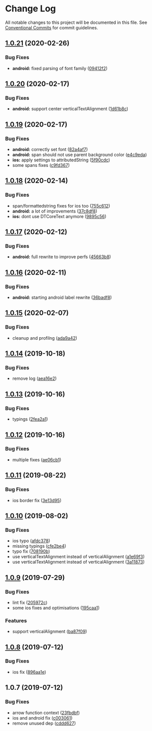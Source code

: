 # Change Log

All notable changes to this project will be documented in this file.
See [Conventional Commits](https://conventionalcommits.org) for commit guidelines.

## [1.0.21](https://github.com/Akylas/nativescript-label/compare/v1.0.20...v1.0.21) (2020-02-26)


### Bug Fixes

* **android:** fixed parsing of font family ([09412f2](https://github.com/Akylas/nativescript-label/commit/09412f2c5090798b61a12550beea6dd47571ee54))





## [1.0.20](https://github.com/Akylas/nativescript-label/compare/v1.0.19...v1.0.20) (2020-02-17)


### Bug Fixes

* **android:** support center verticalTextAlignment ([1d61b8c](https://github.com/Akylas/nativescript-label/commit/1d61b8c3d3221a60a84f63b05405d9e82aefe664))





## [1.0.19](https://github.com/Akylas/nativescript-label/compare/v1.0.18...v1.0.19) (2020-02-17)


### Bug Fixes

* **android:** correctly set font ([82a4af7](https://github.com/Akylas/nativescript-label/commit/82a4af77013f7f88ffaf034062a6f51a71cf39ad))
* **android:** span should not use parent background color ([e4c9eda](https://github.com/Akylas/nativescript-label/commit/e4c9edaf7027e530a1f8bf77d46b2ae12fb13032))
* **ios:** apply settings to attributedString ([5f90cdc](https://github.com/Akylas/nativescript-label/commit/5f90cdc7a39b5ecfcc99bbb363ce6e6e45b22935))
* some spans fixes ([c9fd367](https://github.com/Akylas/nativescript-label/commit/c9fd367e570f24cf7d1d93d8155254f9973751b2))





## [1.0.18](https://github.com/Akylas/nativescript-label/compare/v1.0.17...v1.0.18) (2020-02-14)


### Bug Fixes

* span/formattedstring fixes for ios too ([755c612](https://github.com/Akylas/nativescript-label/commit/755c612d9880f4e0d8eca3279ac953aaa686417a))
* **android:** a lot of improvements ([37c8df8](https://github.com/Akylas/nativescript-label/commit/37c8df8082168f6ebba215584372b0145b9740bd))
* **ios:** dont use DTCoreText anymore ([9895c56](https://github.com/Akylas/nativescript-label/commit/9895c56e52f1aa76179ffaba1ed83440606e5574))





## [1.0.17](https://github.com/Akylas/nativescript-label/compare/v1.0.16...v1.0.17) (2020-02-12)


### Bug Fixes

* **android:** full rewrite to improve perfs ([45663b8](https://github.com/Akylas/nativescript-label/commit/45663b81ea7f4e112d2ccddf2607e3cea04dd19b))





## [1.0.16](https://github.com/Akylas/nativescript-label/compare/v1.0.15...v1.0.16) (2020-02-11)


### Bug Fixes

* **android:** starting android label rewrite ([36badf8](https://github.com/Akylas/nativescript-label/commit/36badf821b4d0f4cbde45c85e5d18ab5bc588d72))





## [1.0.15](https://github.com/Akylas/nativescript-label/compare/v1.0.14...v1.0.15) (2020-02-07)


### Bug Fixes

* cleanup and profilng ([ada9a42](https://github.com/Akylas/nativescript-label/commit/ada9a42c58d8ada3024c38d901e49752eaa0593e))





## [1.0.14](https://github.com/Akylas/nativescript-label/compare/v1.0.13...v1.0.14) (2019-10-18)


### Bug Fixes

* remove log ([aea16e2](https://github.com/Akylas/nativescript-label/commit/aea16e297437804cce45008f08d60680af380870))





## [1.0.13](https://github.com/Akylas/nativescript-label/compare/v1.0.12...v1.0.13) (2019-10-16)


### Bug Fixes

* typings ([2fea2a1](https://github.com/Akylas/nativescript-label/commit/2fea2a102e18f57d9722e7a15bcee87dde574a6c))





## [1.0.12](https://github.com/Akylas/nativescript-label/compare/v1.0.11...v1.0.12) (2019-10-16)


### Bug Fixes

* multiple fixes ([ae06cb1](https://github.com/Akylas/nativescript-label/commit/ae06cb14e549be5f80c95354cdbe6e496ad01503))





## [1.0.11](https://github.com/Akylas/nativescript-label/compare/v1.0.10...v1.0.11) (2019-08-22)


### Bug Fixes

* ios border fix ([3e13d95](https://github.com/Akylas/nativescript-label/commit/3e13d95))





## [1.0.10](https://github.com/Akylas/nativescript-label/compare/v1.0.9...v1.0.10) (2019-08-02)


### Bug Fixes

* ios typo ([afdc378](https://github.com/Akylas/nativescript-label/commit/afdc378))
* missing typings ([cfe2be4](https://github.com/Akylas/nativescript-label/commit/cfe2be4))
* typo fix ([708190b](https://github.com/Akylas/nativescript-label/commit/708190b))
* use verticalTextAlignment instead of verticalAlignment ([a1e69f3](https://github.com/Akylas/nativescript-label/commit/a1e69f3))
* use verticalTextAlignment instead of verticalAlignment ([3a11873](https://github.com/Akylas/nativescript-label/commit/3a11873))





## [1.0.9](https://github.com/Akylas/nativescript-label/compare/v1.0.8...v1.0.9) (2019-07-29)


### Bug Fixes

* lint fix ([205972c](https://github.com/Akylas/nativescript-label/commit/205972c))
* some ios fixes and optimisations ([195caa1](https://github.com/Akylas/nativescript-label/commit/195caa1))


### Features

* support verticalAlignment ([ba87f09](https://github.com/Akylas/nativescript-label/commit/ba87f09))





## [1.0.8](https://github.com/Akylas/nativescript-label/compare/v1.0.7...v1.0.8) (2019-07-12)


### Bug Fixes

* ios fix ([896aa1e](https://github.com/Akylas/nativescript-label/commit/896aa1e))





## 1.0.7 (2019-07-12)


### Bug Fixes

* arrow function context ([23fbdbf](https://github.com/Akylas/nativescript-label/commit/23fbdbf))
* ios and android fix ([c003061](https://github.com/Akylas/nativescript-label/commit/c003061))
* remove unused dep ([cddd627](https://github.com/Akylas/nativescript-label/commit/cddd627))

